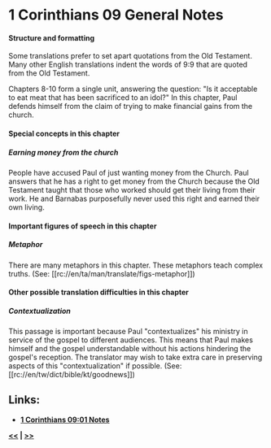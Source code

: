 # 1 Corinthians 09 General Notes #

#### Structure and formatting ####

Some translations prefer to set apart quotations from the Old Testament. Many other English translations indent the words of 9:9 that are quoted from the Old Testament. 

Chapters 8-10 form a single unit, answering the question: "Is it acceptable to eat meat that has been sacrificed to an idol?" In this chapter, Paul defends himself from the claim of trying to make financial gains from the church. 

#### Special concepts in this chapter ####

##### Earning money from the church #####
People have accused Paul of just wanting money from the Church. Paul answers that he has a right to get money from the Church because the Old Testament taught that those who worked should get their living from their work. He and Barnabas purposefully never used this right and earned their own living. 

#### Important figures of speech in this chapter ####

##### Metaphor #####
There are many metaphors in this chapter. These metaphors teach complex truths. (See: [[rc://en/ta/man/translate/figs-metaphor]])

#### Other possible translation difficulties in this chapter ####

##### Contextualization #####

This passage is important because Paul "contextualizes" his ministry in service of the gospel to different audiences. This means that Paul makes himself and the gospel  understandable without his actions hindering the gospel's reception. The translator may wish to take extra care in preserving aspects of this "contextualization" if possible. (See: [[rc://en/tw/dict/bible/kt/goodnews]])

## Links: ##

* __[1 Corinthians 09:01 Notes](./01.md)__

__[<<](../08/intro.md) | [>>](../10/intro.md)__
